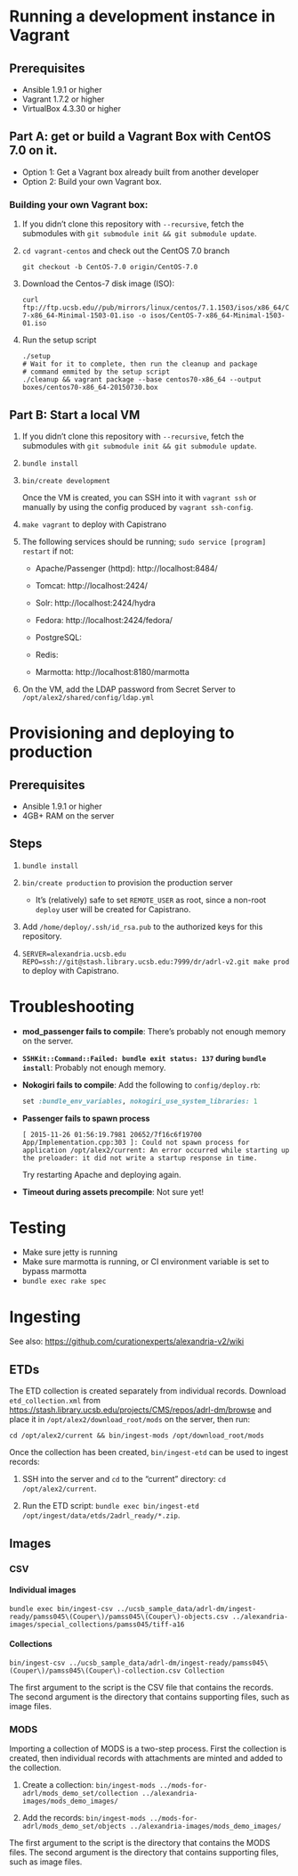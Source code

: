 # Running a development instance in Vagrant

## Prerequisites

- Ansible 1.9.1 or higher
- Vagrant 1.7.2 or higher
- VirtualBox 4.3.30 or higher

## Part A: get or build a Vagrant Box with CentOS 7.0 on it.

- Option 1: Get a Vagrant box already built from another developer
- Option 2: Build your own Vagrant box.

### Building your own Vagrant box:

1. If you didn’t clone this repository with `--recursive`, fetch the
   submodules with `git submodule init && git submodule update`.

2. `cd vagrant-centos` and check out the CentOS 7.0 branch

    ```
    git checkout -b CentOS-7.0 origin/CentOS-7.0
    ```

3. Download the Centos-7 disk image (ISO):

    ```
    curl ftp://ftp.ucsb.edu//pub/mirrors/linux/centos/7.1.1503/isos/x86_64/CentOS-7-x86_64-Minimal-1503-01.iso -o isos/CentOS-7-x86_64-Minimal-1503-01.iso
    ```

4. Run the setup script

    ```
    ./setup
    # Wait for it to complete, then run the cleanup and package
    # command emmited by the setup script
    ./cleanup && vagrant package --base centos70-x86_64 --output boxes/centos70-x86_64-20150730.box
    ```

## Part B: Start a local VM

1. If you didn’t clone this repository with `--recursive`, fetch the
   submodules with `git submodule init && git submodule update`.

2. `bundle install`

3. `bin/create development`

    Once the VM is created, you can SSH into it with `vagrant ssh` or
    manually by using the config produced by `vagrant ssh-config`.

4. `make vagrant` to deploy with Capistrano

5. The following services should be running; `sudo service [program]
    restart` if not:

    - Apache/Passenger (httpd): http://localhost:8484/

    - Tomcat: http://localhost:2424/

    - Solr: http://localhost:2424/hydra

    - Fedora: http://localhost:2424/fedora/

    - PostgreSQL:

    - Redis:

    - Marmotta: http://localhost:8180/marmotta

5. On the VM, add the LDAP password from Secret Server to `/opt/alex2/shared/config/ldap.yml`

# Provisioning and deploying to production

## Prerequisites

- Ansible 1.9.1 or higher
- 4GB+ RAM on the server

## Steps

1. `bundle install`

2. `bin/create production` to provision the production server

    - It’s (relatively) safe to set `REMOTE_USER` as root, since a
    non-root `deploy` user will be created for Capistrano.

3. Add `/home/deploy/.ssh/id_rsa.pub` to the authorized keys for this repository.

3. `SERVER=alexandria.ucsb.edu REPO=ssh://git@stash.library.ucsb.edu:7999/dr/adrl-v2.git make prod` to deploy with Capistrano.

# Troubleshooting

- **mod_passenger fails to compile**: There’s probably not enough memory on the server.

- **`SSHKit::Command::Failed: bundle exit status: 137` during `bundle install`**: Probably not enough memory.

- **Nokogiri fails to compile**: Add the following to `config/deploy.rb`:

    ```ruby
    set :bundle_env_variables, nokogiri_use_system_libraries: 1
    ```

- **Passenger fails to spawn process**

    ```
    [ 2015-11-26 01:56:19.7981 20652/7f16c6f19700 App/Implementation.cpp:303 ]: Could not spawn process for application /opt/alex2/current: An error occurred while starting up the preloader: it did not write a startup response in time.
    ```

    Try restarting Apache and deploying again.

- **Timeout during assets precompile**:  Not sure yet!

# Testing

  * Make sure jetty is running
  * Make sure marmotta is running, or CI environment variable is set to bypass marmotta
  * `bundle exec rake spec`

# Ingesting

See also: <https://github.com/curationexperts/alexandria-v2/wiki>

## ETDs

The ETD collection is created separately from individual records.
Download `etd_collection.xml` from
https://stash.library.ucsb.edu/projects/CMS/repos/adrl-dm/browse and
place it in `/opt/alex2/download_root/mods` on the server, then run:

```
cd /opt/alex2/current && bin/ingest-mods /opt/download_root/mods
```

Once the collection has been created, `bin/ingest-etd` can be used to
ingest records:

1. SSH into the server and `cd` to the “current” directory: `cd /opt/alex2/current`.

2. Run the ETD script: `bundle exec bin/ingest-etd /opt/ingest/data/etds/2adrl_ready/*.zip`.

## Images

### CSV

#### Individual images
```
bundle exec bin/ingest-csv ../ucsb_sample_data/adrl-dm/ingest-ready/pamss045\(Couper\)/pamss045\(Couper\)-objects.csv ../alexandria-images/special_collections/pamss045/tiff-a16
```

#### Collections
```
bin/ingest-csv ../ucsb_sample_data/adrl-dm/ingest-ready/pamss045\(Couper\)/pamss045\(Couper\)-collection.csv Collection
```

The first argument to the script is the CSV file that contains the records.  The second argument is the directory that contains supporting files, such as image files.

### MODS

Importing a collection of MODS is a two-step process.  First the
collection is created, then individual records with attachments are
minted and added to the collection.

1. Create a collection: `bin/ingest-mods ../mods-for-adrl/mods_demo_set/collection ../alexandria-images/mods_demo_images/`

2. Add the records: `bin/ingest-mods ../mods-for-adrl/mods_demo_set/objects ../alexandria-images/mods_demo_images/`

The first argument to the script is the directory that contains the
MODS files.  The second argument is the directory that contains
supporting files, such as image files.
